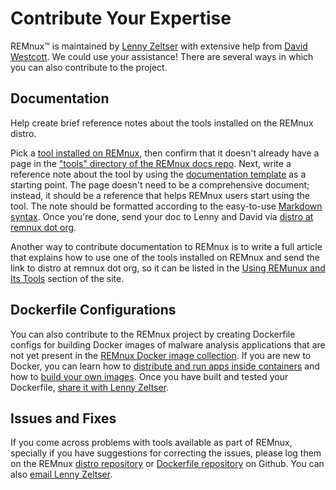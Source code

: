# Contribute Your Expertise

REMnux&trade; is maintained by [Lenny Zeltser](https://zeltser.com/) with extensive help from [David Westcott](https://twitter.com/beast_fighter). We could use your assistance! There are several ways in which you can also contribute to the project.

## Documentation

Help create brief reference notes about the tools installed on the REMnux distro.

Pick a [tool installed on REMnux](../distro/tools.md), then confirm that it doesn't already have a page in the ["tools" directory of the REMnux docs repo](https://github.com/REMnux/docs/tools). Next, write a reference note about the tool by using the [documentation template](https://github.com/REMnux/docs/tools/blob/master/Wiki%20Documentation%20Template.md) as a starting point. The page doesn't need to be a comprehensive document; instead, it should be a reference that helps REMnux users start using the tool. The note should be formatted according to the easy-to-use [Markdown syntax](https://daringfireball.net/projects/markdown/basics). Once you're done, send your doc to Lenny and David via [distro at remnux dot org](http://www.google.com/recaptcha/mailhide/d?k=01RVsMwmH5ac8ReGTt6mfjfw==&c=5VaR3Mv8aAdcdwWQ3cwDmI9QwiLEdySMDjfiLP87Zp8=).

Another way to contribute documentation to REMnux is to write a full article that explains how to use one of the tools installed on REMnux and send the link to distro at remnux dot org, so it can be listed in the [Using REMunux and Its Tools](../distro/use.md) section of the site.

## Dockerfile Configurations

You can also contribute to the REMnux project by creating Dockerfile configs for building Docker images of malware analysis applications that are not yet present in the [REMnux Docker image collection](../containers/run-apps.md). If you are new to Docker, you can learn how to [distribute and run apps inside containers](../containers/malware-analysis.md) and how to [build your own images](../containers/create-docker-images.md). Once you have built and tested your Dockerfile, [share it with Lenny Zeltser](https://zeltser.com/contact/).

## Issues and Fixes

If you come across problems with tools available as part of REMnux, specially if you have suggestions for correcting the issues, please log them on the REMnux [distro repository](https://github.com/REMnux/distro/issues) or [Dockerfile repository](https://github.com/REMnux/docker/issues) on Github. You can also [email Lenny Zeltser](https://zeltser.com/contact/). 
